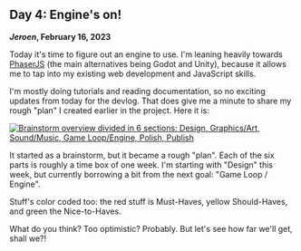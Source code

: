 ## Day 4: Engine's on!

**_Jeroen_, February 16, 2023**

Today it's time to figure out an engine to use.
I'm leaning heavily towards [PhaserJS](https://phaser.io/) (the main alternatives being Godot and Unity),
because it allows me to tap into my existing web development and JavaScript skills.

I'm mostly doing tutorials and reading documentation, so no exciting updates from today for the devlog.
That does give me a minute to share my rough "plan" I created earlier in the project.
Here it is:

[![Brainstorm overview divided in 6 sections: Design, Graphics/Art, Sound/Music, Game Loop/Engine, Polish, Publish](/img/v2023-02-14a-tipm-brainstorm.png)](/img/v2023-02-14a-tipm-brainstorm.png)

It started as a brainstorm, but it became a rough "plan".
Each of the six parts is roughly a time box of one week.
I'm starting with "Design" this week, but currently borrowing a bit from the next goal: "Game Loop / Engine".

Stuff's color coded too: the red stuff is Must-Haves, yellow Should-Haves, and green the Nice-to-Haves.

What do you think?
Too optimistic?
Probably.
But let's see how far we'll get, shall we?!
